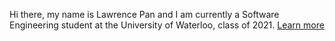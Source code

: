 Hi there, my name is Lawrence Pan and I am currently a Software Engineering
student at the University of Waterloo, class of 2021. [Learn more](/about)
